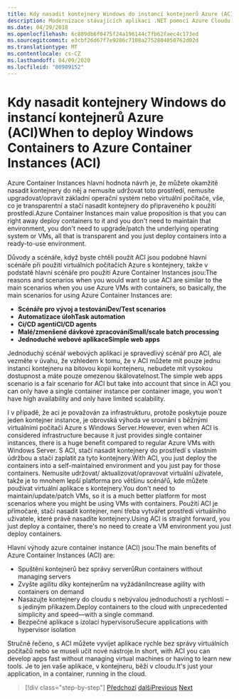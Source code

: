 ```yaml
---
title: Kdy nasadit kontejnery Windows do instancí kontejnerů Azure (ACI)
description: Modernizace stávajících aplikací .NET pomocí Azure Cloudu a kontejnerů Windows | Kdy nasadit kontejnery Windows do instancí kontejnerů Azure (ACI)
ms.date: 04/29/2018
ms.openlocfilehash: 6c889db6f0475f24a196144c7fb62faec4c173ed
ms.sourcegitcommit: e3cbf26d67f7e9286c7108a2752804050762d02d
ms.translationtype: MT
ms.contentlocale: cs-CZ
ms.lasthandoff: 04/09/2020
ms.locfileid: "80989152"
---
```

# <a name="when-to-deploy-windows-containers-to-azure-container-instances-aci"></a><span data-ttu-id="e1391-103">Kdy nasadit kontejnery Windows do instancí kontejnerů Azure (ACI)</span><span class="sxs-lookup"><span data-stu-id="e1391-103">When to deploy Windows Containers to Azure Container Instances (ACI)</span></span>

<span data-ttu-id="e1391-104">Azure Container Instances hlavní hodnota návrh je, že můžete okamžitě nasadit kontejnery do něj a nemusíte udržovat toto prostředí, nemusíte upgradovat/opravit základní operační systém nebo virtuální počítače, vše, co je transparentní a stačí nasadit kontejnery do připraveného k použití prostředí.</span><span class="sxs-lookup"><span data-stu-id="e1391-104">Azure Container Instances main value proposition is that you can right away deploy containers to it and you don't need to maintain that environment, you don't need to upgrade/patch the underlying operating system or VMs, all that is transparent and you just deploy containers into a ready-to-use environment.</span></span>

<span data-ttu-id="e1391-105">Důvody a scénáře, když byste chtěli použít ACI jsou podobné hlavní scénáře při použití virtuálních počítačích Azure s kontejnery, takže v podstatě hlavní scénáře pro použití Azure Container Instances jsou:</span><span class="sxs-lookup"><span data-stu-id="e1391-105">The reasons and scenarios when you would want to use ACI are similar to the main scenarios when you use Azure VMs with containers, so basically, the main scenarios for using Azure Container Instances are:</span></span>

- <span data-ttu-id="e1391-106">**Scénáře pro vývoj a testování**</span><span class="sxs-lookup"><span data-stu-id="e1391-106">**Dev/Test scenarios**</span></span>
- <span data-ttu-id="e1391-107">**Automatizace úloh**</span><span class="sxs-lookup"><span data-stu-id="e1391-107">**Task automation**</span></span>
- <span data-ttu-id="e1391-108">**Ci/CD agenti**</span><span class="sxs-lookup"><span data-stu-id="e1391-108">**CI/CD agents**</span></span>
- <span data-ttu-id="e1391-109">**Malé/zmenšené dávkové zpracování**</span><span class="sxs-lookup"><span data-stu-id="e1391-109">**Small/scale batch processing**</span></span>
- <span data-ttu-id="e1391-110">**Jednoduché webové aplikace**</span><span class="sxs-lookup"><span data-stu-id="e1391-110">**Simple web apps**</span></span>

<span data-ttu-id="e1391-111">Jednoduchý scénář webových aplikací je spravedlivý scénář pro ACI, ale vezměte v úvahu, že vzhledem k tomu, že v ACI můžete mít pouze jednu instanci kontejneru na bitovou kopii kontejneru, nebudete mít vysokou dostupnost a máte pouze omezenou škálovatelnost.</span><span class="sxs-lookup"><span data-stu-id="e1391-111">The simple web apps scenario is a fair scenario for ACI but take into account that since in ACI you can only have a single container instance per container image, you won't have high availability and only have limited scalability.</span></span>

<span data-ttu-id="e1391-112">I v případě, že aci je považován za infrastrukturu, protože poskytuje pouze jeden kontejner instance, je obrovská výhoda ve srovnání s běžnými virtuálními počítači Azure s Windows Server.</span><span class="sxs-lookup"><span data-stu-id="e1391-112">However, even when ACI is considered infrastructure because it just provides single container instances, there is a huge benefit compared to regular Azure VMs with Windows Server.</span></span> <span data-ttu-id="e1391-113">S ACI, stačí nasadit kontejnery do prostředí s vlastním údržbou a stačí zaplatit za tyto kontejnery.</span><span class="sxs-lookup"><span data-stu-id="e1391-113">With ACI, you just deploy the containers into a self-maintained environment and you just pay for those containers.</span></span> <span data-ttu-id="e1391-114">Nemusíte udržovat/ aktualizovat/opravovat virtuální uživatele, takže je to mnohem lepší platforma pro většinu scénářů, kde můžete používat virtuální aplikace s kontejnery.</span><span class="sxs-lookup"><span data-stu-id="e1391-114">You don't need to maintain/update/patch VMs, so it is a much better platform for most scenarios where you might be using VMs with containers.</span></span> <span data-ttu-id="e1391-115">Použití ACI je přímočaré, stačí nasadit kontejner, není třeba vytvářet prostředí virtuálního uživatele, které právě nasadíte kontejnery.</span><span class="sxs-lookup"><span data-stu-id="e1391-115">Using ACI is straight forward, you just deploy a container, there's no need to create a VM environment you just deploy containers.</span></span>

<span data-ttu-id="e1391-116">Hlavní výhody azure container instance (ACI) jsou:</span><span class="sxs-lookup"><span data-stu-id="e1391-116">The main benefits of Azure Container Instances (ACI) are:</span></span>

- <span data-ttu-id="e1391-117">Spuštění kontejnerů bez správy serverů</span><span class="sxs-lookup"><span data-stu-id="e1391-117">Run containers without managing servers</span></span>
- <span data-ttu-id="e1391-118">Zvyšte agilitu díky kontejnerům na vyžádání</span><span class="sxs-lookup"><span data-stu-id="e1391-118">Increase agility with containers on demand</span></span>
- <span data-ttu-id="e1391-119">Nasazujte kontejnery do cloudu s nebývalou jednoduchostí a rychlostí – s jediným příkazem.</span><span class="sxs-lookup"><span data-stu-id="e1391-119">Deploy containers to the cloud with unprecedented simplicity and speed—with a single command.</span></span>
- <span data-ttu-id="e1391-120">Bezpečné aplikace s izolací hypervisoru</span><span class="sxs-lookup"><span data-stu-id="e1391-120">Secure applications with hypervisor isolation</span></span>

<span data-ttu-id="e1391-121">Stručně řečeno, s ACI můžete vyvíjet aplikace rychle bez správy virtuálních počítačů nebo se museli učit nové nástroje.</span><span class="sxs-lookup"><span data-stu-id="e1391-121">In short, with ACI you can develop apps fast without managing virtual machines or having to learn new tools.</span></span> <span data-ttu-id="e1391-122">Je to jen vaše aplikace, v kontejneru, běží v cloudu.</span><span class="sxs-lookup"><span data-stu-id="e1391-122">It's just your application, in a container, running in the cloud.</span></span>

> [!div class="step-by-step"]
> <span data-ttu-id="e1391-123">[Předchozí](when-to-deploy-windows-containers-to-azure-vms-iaas-cloud.md)
> [další](when-to-deploy-windows-containers-to-azure-container-service-kubernetes.md)</span><span class="sxs-lookup"><span data-stu-id="e1391-123">[Previous](when-to-deploy-windows-containers-to-azure-vms-iaas-cloud.md)
[Next](when-to-deploy-windows-containers-to-azure-container-service-kubernetes.md)</span></span>
